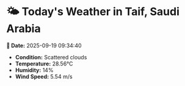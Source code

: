 # 🌤️ Today's Weather in Taif, Saudi Arabia

**📅 Date:** 2025-09-19 09:34:40

- **Condition:** Scattered clouds
- **Temperature:** 28.56°C
- **Humidity:** 14%
- **Wind Speed:** 5.54 m/s
